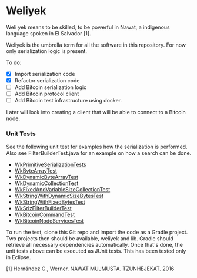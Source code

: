 # Weliyek

Weli yek means to be skilled, to be powerful in Nawat, a indigenous
language spoken in El Salvador [1].

Weliyek is the umbrella term for all the software in this repository. For now
only serialization logic is present.

To do:

- [x] Import serialization code
- [x] Refactor serialization code
- [ ] Add Bitcoin serialization logic
- [ ] Add Bitcoin protocol client
- [ ] Add Bitcoin test infrastructure using docker.

Later will look into creating a client that will be able to connect to a
Bitcoin node. 

### Unit Tests

See the following unit test for examples how the serialization is performed. Also see 
FilterBuilderTest.java for an example on how a search can be done.

- [WkPrimitiveSerializationTests](lib/src/test/java/weliyek/serialization/number/WkPrimitiveSerializationTests.java)
- [WkByteArrayTest](lib/src/test/java/weliyek/util/array/WkByteArrayTest.java)
- [WkDynamicByteArrayTest](lib/src/test/java/weliyek/util/array/WkDynamicByteArrayTest.java)
- [WkDynamicCollectionTest](lib/src/test/java/weliyek/serialization/sequence/WkDynamicCollectionTest.java)
- [WkFixedAndVariableSizeCollectionTest](lib/src/test/java/weliyek/serialization/sequence/WkFixedAndVariableSizeCollectionTest.java)
- [WkStringWithDynamicSizeBytesTest](lib/src/test/java/weliyek/serialization/string/WkStringWithDynamicSizeBytesTest.java)
- [WkStringWithFixedBytesTest](lib/src/test/java/weliyek/serialization/string/WkStringWithFixedBytesTest.java)
- [WkSrlzFilterBuilderTest](lib/src/test/java/weliyek/serialization/filter/WkSrlzFilterBuilderTest.java)
- [WkBitcoinCommandTest](lib/src/test/java/weliyek/bitcoin/WkBitcoinCommandTest.java)
- [WkBitcoinNodeServicesTest](lib/src/test/java/weliyek/bitcoin/WkBitcoinNodeServicesTest.java)

To run the test, clone this Git repo and import the code as a Gradle project. Two projects then
should be available, weliyek and lib. Gradle should retrieve all necessary dependencies
automatically. Once that's done, the unit tests above can be executed as JUnit tests. This has
been tested only in Eclipse.

[1] Hernández G., Werner. NAWAT MUJMUSTA. TZUNHEJEKAT. 2016